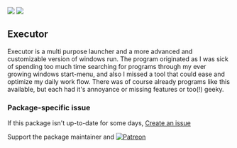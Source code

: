 [![](https://img.shields.io/chocolatey/v/executor?color=green&label=executor)](https://chocolatey.org/packages/executor) [![](https://img.shields.io/chocolatey/dt/executor)](https://chocolatey.org/packages/executor)

## Executor
Executor is a multi purpose launcher and a more advanced and customizable version of windows run. 
The program originated as I was sick of spending too much time searching for programs through my 
ever growing windows start-menu, and also I missed a tool that could ease and optimize my daily 
work flow. There was of course already programs like this available, but each had it's annoyance 
or missing features or too(!) geeky.

### Package-specific issue
If this package isn't up-to-date for some days, [Create an issue](https://github.com/tunisiano187/Chocolatey-packages/issues/new/choose)

Support the package maintainer and [![Patreon](https://cdn.jsdelivr.net/gh/tunisiano187/Chocolatey-packages@d15c4e19c709e7148588d4523ffc6dd3cd3c7e5e/icons/patreon.png)](https://www.patreon.com/tunisiano)
